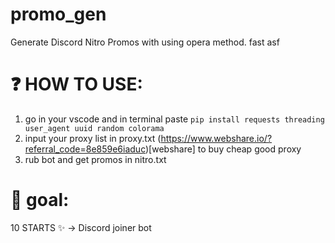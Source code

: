 # promo_gen
Generate Discord Nitro Promos with using opera method. fast asf

# ❓ HOW TO USE:
1. go in your vscode and in terminal paste ```pip install requests threading user_agent uuid random colorama```
2. input your proxy list in proxy.txt (https://www.webshare.io/?referral_code=8e859e6iaduc)[webshare] to buy cheap good proxy
3. rub bot and get promos in nitro.txt

# 🥅 goal: 
10 STARTS ✨ -> Discord joiner bot
